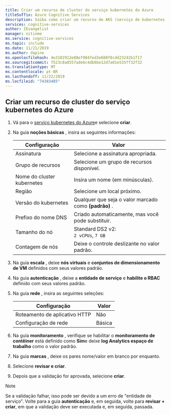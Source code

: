 ```yaml
---
title: Criar um recurso de cluster do serviço kubernetes do Azure
titleSuffix: Azure Cognitive Services
description: Saiba como criar um recurso de AKS (serviço de kubernetes do Azure).
services: cognitive-services
author: IEvangelist
manager: nitinme
ms.service: cognitive-services
ms.topic: include
ms.date: 11/21/2019
ms.author: dapine
ms.openlocfilehash: 4e3102912e88ef904fed3e680f8cdd23242b1f17
ms.sourcegitcommit: f523c8a8557ade6c4db6be12d7a01e535ff32f32
ms.translationtype: MT
ms.contentlocale: pt-BR
ms.lasthandoff: 11/22/2019
ms.locfileid: "74383485"
---
```

## <a name="create-an-azure-kubernetes-service-cluster-resource"></a>Criar um recurso de cluster do serviço kubernetes do Azure

1. Vá para o [serviço kubernetes do Azure](https://ms.portal.azure.com/#create/microsoft.aks)e selecione **criar**.

1. Na guia **noções básicas** , insira as seguintes informações:

    |Configuração|Valor|
    |--|--|
    |Assinatura|Selecione a assinatura apropriada.|
    |Grupo de recursos|Selecione um grupo de recursos disponível.|
    |Nome do cluster kubernetes|Insira um nome (em minúsculas).|
    |Região|Selecione um local próximo.|
    |Versão do kubernetes|Qualquer que seja o valor marcado como **(padrão)** .|
    |Prefixo do nome DNS|Criado automaticamente, mas você pode substituir.|
    |Tamanho do nó|Standard DS2 v2:<br>`2 vCPUs`, `7 GB`|
    |Contagem de nós|Deixe o controle deslizante no valor padrão.|

1. Na guia **escala** , deixe **nós virtuais** e **conjuntos de dimensionamento de VM** definidos com seus valores padrão.
1. Na guia **autenticação** , deixe a **entidade de serviço** e **habilite o RBAC** definido com seus valores padrão.
1. Na guia **rede** , insira as seguintes seleções:

    |Configuração|Valor|
    |--|--|
    |Roteamento de aplicativo HTTP|Não|
    |Configuração de rede|Básica|

1. Na guia **monitoramento** , verifique se habilitar o **monitoramento de contêiner** está definido como **Sim**e deixe **log Analytics espaço de trabalho** como o valor padrão.
1. Na guia **marcas** , deixe os pares nome/valor em branco por enquanto.
1. Selecione **revisar e criar**.
1. Depois que a validação for aprovada, selecione **criar**.

> [!NOTE]
> Se a validação falhar, isso pode ser devido a um erro de "entidade de serviço". Volte para a guia **autenticação** e, em seguida, volte para **revisar + criar**, em que a validação deve ser executada e, em seguida, passada.
